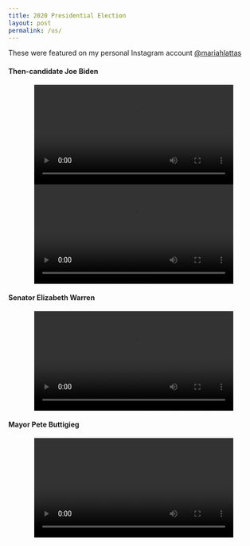 ```yaml
---
title: 2020 Presidential Election
layout: post
permalink: /us/
---
```


These were featured on my personal Instagram account [@mariahlattas](https://instagram.com/mariahlattas)

#### Then-candidate Joe Biden

<center>
<video width="400" controls>
  <source src="/assets/biden.mov" type="video/mp4">
  Your browser does not support the video tag.
</video>

<video width="400" controls>
  <source src="/assets/biden2.mov" type="video/mp4">
  Your browser does not support the video tag.
</video>
</center>

#### Senator Elizabeth Warren

<center>
<video width="400" controls>
  <source src="/assets/warren.mov" type="video/mp4">
  Your browser does not support the video tag.
</video>
</center>

#### Mayor Pete Buttigieg
  
<center>
<video width="400" controls>
  <source src="/assets/pete.mov" type="video/mp4">
  Your browser does not support the video tag.
</video>
</center>
